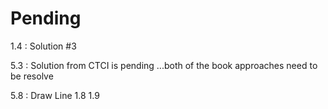 # Pending


1.4 : Solution #3

5.3 : Solution from CTCI is pending ...both of the book approaches need to be resolve

5.8 : Draw Line
1.8
1.9 
